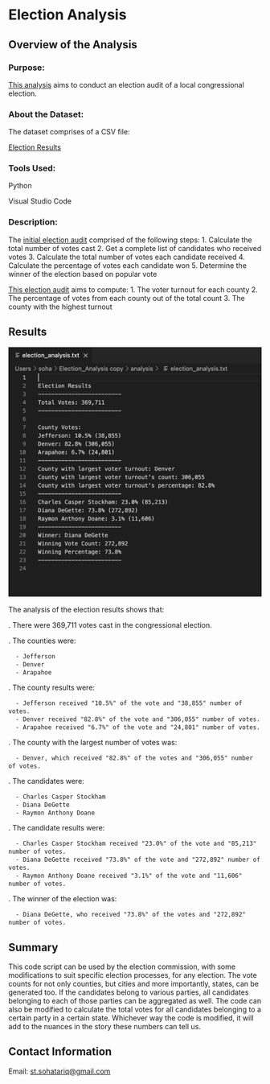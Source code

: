# Election Analysis
## Overview of the Analysis
### Purpose:
[This analysis](https://github.com/SohaT7/Election_Analysis/blob/main/PyPoll_Challenge.py) aims to conduct an election audit of a local congressional election.

### About the Dataset:
The dataset comprises of a CSV file:

[Election Results](https://github.com/SohaT7/Election_Analysis/blob/main/Resources/election_results.csv) 

### Tools Used:
Python

Visual Studio Code

### Description:
The [initial election audit](https://github.com/SohaT7/Election_Analysis/blob/main/PyPoll.py) comprised of the following steps:
    1. Calculate the total number of votes cast
    2. Get a complete list of candidates who received votes
    3. Calculate the total number of votes each candidate received
    4. Calculate the percentage of votes each candidate won
    5. Determine the winner of the election based on popular vote

[This election audit](https://github.com/SohaT7/Election_Analysis/blob/main/PyPoll_Challenge.py) aims to compute:
    1. The voter turnout for each county
    2. The percentage of votes from each county out of the total count
    3. The county with the highest turnout

## Results
![Election Audit Results](https://github.com/SohaT7/Election_Analysis/blob/main/Images/Image_election_audit_results%204.17.53%20PM.png)

The analysis of the election results shows that:

  . There were 369,711 votes cast in the congressional election.
  
  . The counties were:
  
      - Jefferson
      - Denver
      - Arapahoe
  
  . The county results were:
  
      - Jefferson received "10.5%" of the vote and "38,855" number of votes.
      - Denver received "82.8%" of the vote and "306,055" number of votes.
      - Arapahoe received "6.7%" of the vote and "24,801" number of votes.
  
  . The county with the largest number of votes was:
  
      - Denver, which received "82.8%" of the votes and "306,055" number of votes.
  
  . The candidates were:
  
      - Charles Casper Stockham
      - Diana DeGette
      - Raymon Anthony Doane
    
  . The candidate results were:
  
      - Charles Casper Stockham received "23.0%" of the vote and "85,213" number of votes.
      - Diana DeGette received "73.8%" of the vote and "272,892" number of votes.
      - Raymon Anthony Doane received "3.1%" of the vote and "11,606" number of votes.
    
  . The winner of the election was:
  
      - Diana DeGette, who received "73.8%" of the votes and "272,892" number of votes.

## Summary
This code script can be used by the election commission, with some modifications to suit specific election processes, for any election. The vote counts for not only counties, but cities and more importantly, states, can be generated too. If the candidates belong to various parties, all candidates belonging to each of those parties can be aggregated as well. The code can also be modified to calculate the total votes for all candidates belonging to a certain party in a certain state. Whichever way the code is modified, it will add to the nuances in the story these numbers can tell us.

## Contact Information
Email: st.sohatariq@gmail.com
